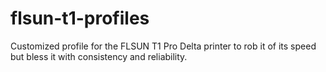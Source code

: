 # flsun-t1-profiles
Customized profile for the FLSUN T1 Pro Delta printer to rob it of its speed but bless it with consistency and reliability.

